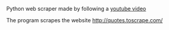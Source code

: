 Python web scraper made by following a [youtube video](https://www.youtube.com/watch?v=QhD015WUMxE&ab_channel=Tinkernut)

The program scrapes the website http://quotes.toscrape.com/
